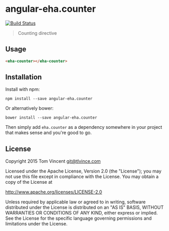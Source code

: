 # angular-eha.counter

[![Build Status][travis-image]][travis-url]

> Counting directive

[travis-image]: https://img.shields.io/travis/eHealthAfrica/angular-eha.counter.svg
[travis-url]: https://travis-ci.org/eHealthAfrica/angular-eha.counter

## Usage

```html
<eha-counter></eha-counter>
```

## Installation

Install with npm:

    npm install --save angular-eha.counter

Or alternatively bower:

    bower install --save angular-eha.counter

Then simply add `eha.counter` as a dependency somewhere in your project
that makes sense and you're good to go.

## License

Copyright 2015 Tom Vincent <git@tlvince.com>

Licensed under the Apache License, Version 2.0 (the "License"); you may not use this file except in compliance with the License.  You may obtain a copy of the License at

http://www.apache.org/licenses/LICENSE-2.0

Unless required by applicable law or agreed to in writing, software distributed under the License is distributed on an "AS IS" BASIS, WITHOUT WARRANTIES OR CONDITIONS OF ANY KIND, either express or implied.  See the License for the specific language governing permissions and limitations under the License.
